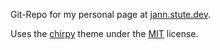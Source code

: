 Git-Repo for my personal page at [jann.stute.dev](jann.stute.dev).

Uses the [chirpy](https://github.com/cotes2020/jekyll-theme-chirpy/) theme under the [MIT](LICENSE_chirpy_template) license.